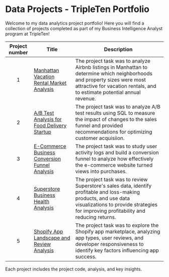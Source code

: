 
# Data Projects - TripleTen Portfolio
Welcome to my data analytics project portfolio! Here you will find a collection of projects completed as part of my Business Intelligence Analyst program at TripleTen!


| Project number | Title | Description |
| :-----------: | ----------- |----------- |
| 1 | [Manhattan Vacation Rental Market Analysis](Projects/Project-1/README.md) | The project task was to analyze Airbnb listings in Manhattan to determine which neighborhoods and property sizes were most attractive for vacation rentals, and to estimate potential annual revenue. |
| 2 | [A/B Test Analysis for Food Delivery Startup](Projects/Project-2/README.md) | The project task was to analyze A/B test results using SQL to measure the impact of changes to the sales funnel and provided recommendations for optimizing customer acquisiion. |
| 3 | [E-Commerce Business Conversion Funnel Analysis](Projects/Project-3/README.md) | The project task was to study user activity logs and build a conversion funnel to analyze how effectively the e-commerce website turned views into purchases. |
| 4 | [Superstore Business Health Analysis](Projects/Project-4/README.md) | The project task was to review Superstore's sales data, identify profitable and loss-making products, and use data visualizations to provide strategies for improving profitability and reducing returns.  |
| 5 | [Shopify App Landscape and Review Analysis](Projects/Project-5/README.md) | The project task was to explore the Shopify app marketplace, analyzing app types, user reviews, and developer responsiveness to identify key factors influencing app success. |

Each project includes the project code, analysis, and key insights.
